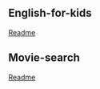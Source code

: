 ## English-for-kids
[Readme](https://github.com/rolling-scopes-school/vestryod-RS2020Q1/blob/english-for-kids/english-for-kids/README.md)

## Movie-search
[Readme](https://github.com/rolling-scopes-school/vestryod-RS2020Q1/blob/movie-search/movie-search/README.md)
